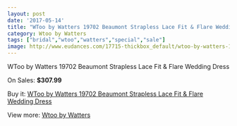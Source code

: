 ```yaml
---
layout: post
date: '2017-05-14'
title: "WToo by Watters 19702 Beaumont Strapless Lace Fit & Flare Wedding Dress"
category: Wtoo by Watters
tags: ["bridal","wtoo","watters","special","sale"]
image: http://www.eudances.com/17715-thickbox_default/wtoo-by-watters-19702-beaumont-strapless-lace-fit-flare-wedding-dress.jpg
---
```

WToo by Watters 19702 Beaumont Strapless Lace Fit & Flare Wedding Dress

On Sales: **$307.99**
<a href="https://www.eudances.com/en/wtoo-by-watters/5159-wtoo-by-watters-19702-beaumont-strapless-lace-fit-flare-wedding-dress.html"><amp-img layout="responsive" width="600" height="600" src="//www.eudances.com/17715-thickbox_default/wtoo-by-watters-19702-beaumont-strapless-lace-fit-flare-wedding-dress.jpg" alt="WToo by Watters 19702 Beaumont Strapless Lace Fit & Flare Wedding Dress 0" /></a>
<a href="https://www.eudances.com/en/wtoo-by-watters/5159-wtoo-by-watters-19702-beaumont-strapless-lace-fit-flare-wedding-dress.html"><amp-img layout="responsive" width="600" height="600" src="//www.eudances.com/17717-thickbox_default/wtoo-by-watters-19702-beaumont-strapless-lace-fit-flare-wedding-dress.jpg" alt="WToo by Watters 19702 Beaumont Strapless Lace Fit & Flare Wedding Dress 1" /></a>
<a href="https://www.eudances.com/en/wtoo-by-watters/5159-wtoo-by-watters-19702-beaumont-strapless-lace-fit-flare-wedding-dress.html"><amp-img layout="responsive" width="600" height="600" src="//www.eudances.com/17716-thickbox_default/wtoo-by-watters-19702-beaumont-strapless-lace-fit-flare-wedding-dress.jpg" alt="WToo by Watters 19702 Beaumont Strapless Lace Fit & Flare Wedding Dress 2" /></a>

Buy it: [WToo by Watters 19702 Beaumont Strapless Lace Fit & Flare Wedding Dress](https://www.eudances.com/en/wtoo-by-watters/5159-wtoo-by-watters-19702-beaumont-strapless-lace-fit-flare-wedding-dress.html "WToo by Watters 19702 Beaumont Strapless Lace Fit & Flare Wedding Dress")

View more: [Wtoo by Watters](https://www.eudances.com/en/49-wtoo-by-watters "Wtoo by Watters")